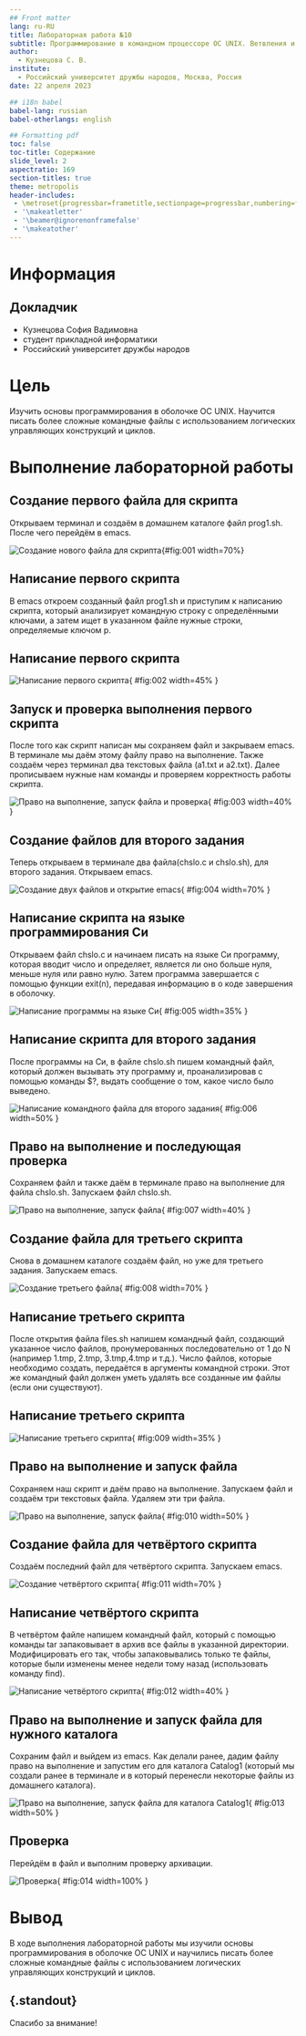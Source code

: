 ```yaml
---
## Front matter
lang: ru-RU
title: Лабораторная работа №10
subtitle: Программирование в командном процессоре ОС UNIX. Ветвления и циклы
author:
  - Кузнецова С. В.
institute:
  - Российский университет дружбы народов, Москва, Россия
date: 22 апреля 2023

## i18n babel
babel-lang: russian
babel-otherlangs: english

## Formatting pdf
toc: false
toc-title: Содержание
slide_level: 2
aspectratio: 169
section-titles: true
theme: metropolis
header-includes:
 - \metroset{progressbar=frametitle,sectionpage=progressbar,numbering=fraction}
 - '\makeatletter'
 - '\beamer@ignorenonframefalse'
 - '\makeatother'
---
```


# Информация

## Докладчик

  * Кузнецова София Вадимовна
  * студент прикладной информатики
  * Российский университет дружбы народов

# Цель

Изучить основы программирования в оболочке ОС UNIX. Научится писать более сложные командные файлы с использованием логических управляющих конструкций и циклов.                

# Выполнение лабораторной работы

## Создание первого файла для скрипта

Открываем терминал и создаём в домашнем каталоге файл prog1.sh. После чего перейдём в emacs. 

![Создание нового файла для скрипта](image/1.png){#fig:001 width=70%}

## Написание первого скрипта

В emacs откроем созданный файл prog1.sh и приступим к написанию скрипта, который анализирует командную строку с определёнными ключами, а затем ищет в указанном файле нужные строки, определяемые ключом p.

## Написание первого скрипта

![Написание первого скрипта](image/2.jpg){ #fig:002 width=45% }

## Запуск и проверка выполнения первого скрипта

После того как скрипт написан мы сохраняем файл и закрываем emacs. В терминале мы даём этому файлу право на выполнение. Также создаём через терминал два текстовых файла (a1.txt и a2.txt). Далее прописываем нужные нам команды и проверяем корректность работы скрипта.

![Право на выполнение, запуск файла и проверка](image/3.jpg){ #fig:003 width=40% }

## Создание файлов для второго задания

Теперь открываем в терминале два файла(chslo.c и chslo.sh), для второго задания. Открываем emacs.

![Создание двух файлов и открытие emacs](image/4.png){ #fig:004 width=70% }

## Написание скрипта на языке программирования Си

Открываем файл chslo.c и начинаем писать на языке Си программу, которая вводит число и определяет, является ли оно больше нуля, меньше нуля или равно нулю. Затем программа завершается с помощью функции exit(n), передавая информацию в о коде завершения в оболочку.

![Написание программы на языке Си](image/5.jpg){ #fig:005 width=35% }

## Написание скрипта для второго задания

После программы на Си, в файле chslo.sh пишем командный файл, который должен вызывать эту программу и, проанализировав с помощью команды $?, выдать сообщение о том, какое число было выведено.

![Написание командного файла для второго задания](image/6.jpg){ #fig:006 width=50% }

## Право на выполнение и последующая проверка

Сохраняем файл и также даём в терминале право на выполнение для файла chslo.sh. Запускаем файл chslo.sh.

![Право на выполнение, запуск файла](image/7.jpg){ #fig:007 width=40% }

## Создание файла для третьего скрипта

Снова в домашнем каталоге создаём файл, но уже для третьего задания. Запускаем emacs.

![Создание третьего файла](image/8.png){ #fig:008 width=70% }

## Написание третьего скрипта

После открытия файла files.sh напишем командный файл, создающий указанное число файлов, пронумерованных последовательно от 1 до N (например 1.tmp, 2.tmp, 3.tmp,4.tmp и т.д.). Число файлов, которые необходимо создать, передаётся в аргументы командной строки. Этот же командный файл должен уметь удалять все созданные им файлы (если они существуют).

##  Написание третьего скрипта
	
![Написание третьего скрипта](image/9.jpg){ #fig:009 width=35% }

## Право на выполнение и запуск файла

Сохраняем наш скрипт и даём право на выполнение. Запускаем файл и создаём три текстовых файла. Удаляем эти три файла.

![Право на выполнение, запуск файла](image/10.jpg){ #fig:010 width=50% }

## Создание файла для четвёртого скрипта

Создаём последний файл для четвёртого скрипта. Запускаем emacs.

![Создание четвёртого скрипта](image/11.png){ #fig:011 width=70% }

## Написание четвёртого скрипта

В четвёртом файле напишем командный файл, который с помощью команды tar запаковывает в архив все файлы в указанной директории. Модифицировать его так, чтобы запаковывались только те файлы, которые были изменены менее недели тому назад (использовать команду find).

![Написание четвёртого скрипта](image/12.jpg){ #fig:012 width=40% }

## Право на выполнение и запуск файла для нужного каталога

Сохраним файл и выйдем из emacs. Как делали ранее, дадим файлу право на выполнение и запустим его для каталога Catalog1 (который мы создали ранее в терминале и в который перенесли некоторые файлы из домашнего каталога).

![Право на выполнение, запуск файла для каталога Catalog1](image/13.jpg){ #fig:013 width=50% }

## Проверка

Перейдём в файл и выполним проверку архивации.

![Проверка](image/14.jpg){ #fig:014 width=100% }


# Вывод 

В ходе выполнения лабораторной работы мы изучили основы программирования в оболочке ОС UNIX и научились писать более сложные командные файлы с использованием логических управляющих конструкций и циклов.

## {.standout}

Спасибо за внимание!

